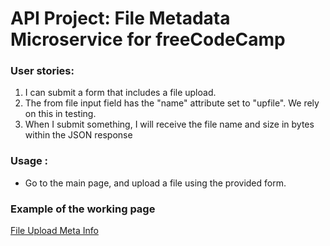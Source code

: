 
# API Project: File Metadata Microservice for freeCodeCamp

###    User stories:
1. I can submit a form that includes a file upload.
2. The from file input field  has the "name" attribute set to "upfile". We rely on this in testing.
3. When I submit something, I will receive the file name and size in bytes within the JSON response

### Usage :
* Go to the main page, and upload a file using the provided form.

### Example of the working page 
[File Upload Meta Info](https://maddening-scallion.glitch.me/)

